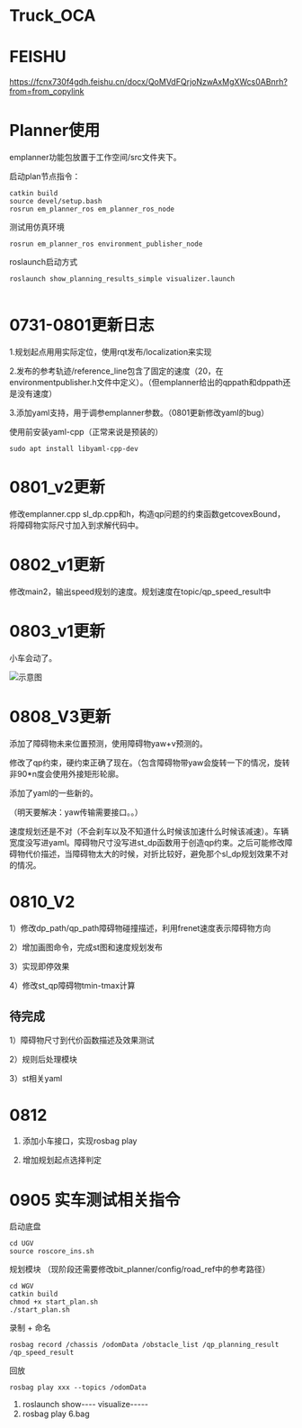 # Truck_OCA

# FEISHU
https://fcnx730f4gdh.feishu.cn/docx/QoMVdFQrjoNzwAxMgXWcs0ABnrh?from=from_copylink

# Planner使用

emplanner功能包放置于工作空间/src文件夹下。

启动plan节点指令：

```
catkin build
source devel/setup.bash
rosrun em_planner_ros em_planner_ros_node  
```

测试用仿真环境

```
rosrun em_planner_ros environment_publisher_node

```

roslaunch启动方式

```
roslaunch show_planning_results_simple visualizer.launch 


```
# 0731-0801更新日志

1.规划起点用用实际定位，使用rqt发布/localization来实现

2.发布的参考轨迹/reference_line包含了固定的速度（20，在environmentpublisher.h文件中定义）。（但emplanner给出的qppath和dppath还是没有速度）

3.添加yaml支持，用于调参emplanner参数。（0801更新修改yaml的bug）

使用前安装yaml-cpp（正常来说是预装的）
```
sudo apt install libyaml-cpp-dev
```

# 0801_v2更新

修改emplanner.cpp sl_dp.cpp和h，构造qp问题的约束函数getcovexBound，将障碍物实际尺寸加入到求解代码中。

# 0802_v1更新

修改main2，输出speed规划的速度。规划速度在topic/qp_speed_result中

# 0803_v1更新

小车会动了。

![示意图](docx/20250803.gif)


# 0808_V3更新

添加了障碍物未来位置预测，使用障碍物yaw+v预测的。

修改了qp约束，硬约束正确了现在。（包含障碍物带yaw会旋转一下的情况，旋转非90*n度会使用外接矩形轮廓。

添加了yaml的一些新的。


（明天要解决：yaw传输需要接口。。）

速度规划还是不对（不会刹车以及不知道什么时候该加速什么时候该减速）。车辆宽度没写进yaml。障碍物尺寸没写进st_dp函数用于创造qp约束。之后可能修改障碍物代价描述，当障碍物太大的时候，对折比较好，避免那个sl_dp规划效果不对的情况。

# 0810_V2

1）修改dp_path/qp_path障碍物碰撞描述，利用frenet速度表示障碍物方向

2）增加画图命令，完成st图和速度规划发布

3）实现即停效果

4）修改st_qp障碍物tmin-tmax计算

## 待完成

1）障碍物尺寸到代价函数描述及效果测试

2）规则后处理模块

3）st相关yaml

# 0812 

1) 添加小车接口，实现rosbag play

2) 增加规划起点选择判定

# 0905 实车测试相关指令

启动底盘

```
cd UGV
source roscore_ins.sh

```
规划模块 （现阶段还需要修改bit_planner/config/road_ref中的参考路径）

```
cd WGV
catkin build 
chmod +x start_plan.sh
./start_plan.sh

```
录制 + 命名

```
rosbag record /chassis /odomData /obstacle_list /qp_planning_result /qp_speed_result

```
回放

```
rosbag play xxx --topics /odomData

```


1) roslaunch show---- visualize-----
2) rosbag play 6.bag
